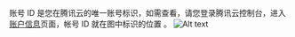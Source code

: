 账号 ID 是您在腾讯云的唯一账号标识，如需查看，请您登录腾讯云控制台，进入[账户信息](https://console.qcloud.com/developer)页面，帐号 ID 就在图中标识的位置 。
![Alt text](https://mc.qcloudimg.com/static/img/91e8b29f300c4617bd943a03534d80bd/image.png)


